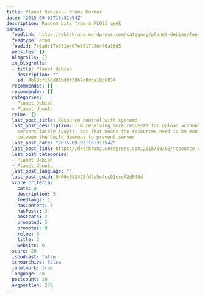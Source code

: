 ```yaml
---
title: Planet Debian – Kranz Korner
date: "2015-09-02T16:31:54Z"
description: Random bits from a FLOSS geek
params:
  feedlink: https://dktrkranz.wordpress.com/category/planet-debian/feed/atom/
  feedtype: atom
  feedid: 7c0a6c17e551e407e6417c20476a16d5
  websites: {}
  blogrolls: []
  in_blogrolls:
  - title: Planet Debian
    description: ""
    id: 4b58bf166d81bd8f38b7c8dca18c6834
  recommended: []
  recommender: []
  categories:
  - Planet Debian
  - Planet Ubuntu
  relme: {}
  last_post_title: Resource control with systemd
  last_post_description: I’m receiving more requests for upload accounts to the Deb-o-Matic
    servers lately (yay!), but that means the resources need to be monitored and shared
    between the build daemons to prevent server
  last_post_date: "2015-09-02T16:31:54Z"
  last_post_link: https://dktrkranz.wordpress.com/2015/09/02/resource-control-with-systemd/
  last_post_categories:
  - Planet Debian
  - Planet Ubuntu
  last_post_language: ""
  last_post_guid: 0460c883425fd4a5e4cc01ecef2d546d
  score_criteria:
    cats: 0
    description: 3
    feedlangs: 1
    hasContent: 3
    hasPosts: 3
    postcats: 2
    promoted: 5
    promotes: 0
    relme: 0
    title: 3
    website: 0
  score: 20
  ispodcast: false
  isnoarchive: false
  innetwork: true
  language: en
  postcount: 10
  avgpostlen: 278
---
```

